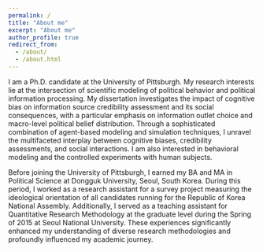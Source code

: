 ```yaml
---
permalink: /
title: "About me"
excerpt: "About me"
author_profile: true
redirect_from: 
  - /about/
  - /about.html
---
```


I am a Ph.D. candidate at the University of Pittsburgh. My research interests lie at the intersection of scientific modeling of political behavior and political information processing.  My dissertation investigates the impact of cognitive bias on information source credibility assessment and its social consequences, with a particular emphasis on information outlet choice and macro-level political belief distribution. Through a sophisticated combination of agent-based modeling and simulation techniques, I unravel the multifaceted interplay between cognitive biases, credibility assessments, and social interactions. I am also interested in behavioral modeling and the controlled experiments with human subjects. 

Before joining the University of Pittsburgh, I earned my BA and MA in Political Science at Dongguk University, Seoul, South Korea. During this period, I worked as a research assistant for a survey project measuring the ideological orientation of all candidates running for the Republic of Korea National Assembly. Additionally, I served as a teaching assistant for Quantitative Research Methodology at the graduate level during the Spring of 2015 at Seoul National University. These experiences significantly enhanced my understanding of diverse research methodologies and profoundly influenced my academic journey.
